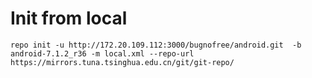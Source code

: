 # Init from local

    repo init -u http://172.20.109.112:3000/bugnofree/android.git  -b android-7.1.2_r36 -m local.xml --repo-url https://mirrors.tuna.tsinghua.edu.cn/git/git-repo/
